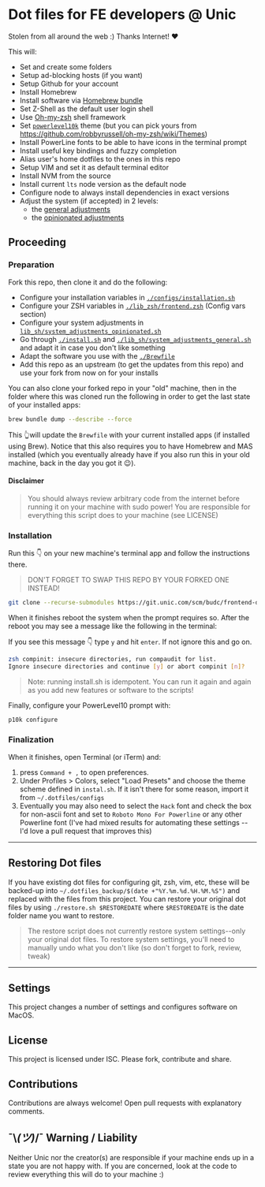 # Dot files for FE developers @ Unic

Stolen from all around the web :) Thanks Internet! ❤️

This will:

- Set and create some folders
- Setup ad-blocking hosts (if you want)
- Setup Github for your account
- Install Homebrew
- Install software via [Homebrew bundle](./Brewfile)
- Set Z-Shell as the default user login shell
- Use [Oh-my-zsh](https://github.com/robbyrussell/oh-my-zsh) shell framework
- Set [`powerlevel10k`](https://github.com/romkatv/powerlevel10k) theme (but you can pick yours from https://github.com/robbyrussell/oh-my-zsh/wiki/Themes)
- Install PowerLine fonts to be able to have icons in the terminal prompt
- Install useful key bindings and fuzzy completion
- Alias user's home dotfiles to the ones in this repo
- Setup VIM and set it as default terminal editor
- Install NVM from the source
- Install current `lts` node version as the default node
- Configure node to always install dependencies in exact versions
- Adjust the system (if accepted) in 2 levels:
  - the [general adjustments](./lib_sh/system_adjustments_general.sh)
  - the [opinionated adjustments](`./lib_sh/system_adjustments_opinionated.sh`)

## Proceeding

### Preparation

Fork this repo, then clone it and do the following:

- Configure your installation variables in [`./configs/installation.sh`](./configs/installation.sh)
- Configure your ZSH variables in [`./lib_zsh/frontend.zsh`](./lib_zsh/frontend.zsh) (Config vars section)
- Configure your system adjustments in [`lib_sh/system_adjustments_opinionated.sh`](lib_sh/system_adjustments_opinionated.sh)
- Go through [`./install.sh`](./install.sh) and [`./lib_sh/system_adjustments_general.sh`](./lib_sh/system_adjustments_general.sh) and adapt it in case you don't like something
- Adapt the software you use with the [`./Brewfile`](./Brewfile)
- Add this repo as an upstream (to get the updates from this repo) and use your fork from now on for your installs

You can also clone your forked repo in your "old" machine, then in the folder where this was cloned run the following in order to get the last state of your installed apps:

```bash
brew bundle dump --describe --force
```

This 👆will update the `Brewfile` with your current installed apps (if installed using Brew). Notice that this also requires you to have Homebrew and MAS installed (which you eventually already have if you also run this in your old machine, back in the day you got it 😉).

#### Disclaimer

> You should always review arbitrary code from the internet before running it on your machine with sudo power!
> You are responsible for everything this script does to your machine (see LICENSE)

### Installation

Run this 👇 on your new machine's terminal app and follow the instructions there.

> DON'T FORGET TO SWAP THIS REPO BY YOUR FORKED ONE INSTEAD!

```bash
git clone --recurse-submodules https://git.unic.com/scm/budc/frontend-dotfiles.git ~/.dotfiles && cd ~/.dotfiles && ./install.sh
```

When it finishes reboot the system when the prompt requires so. After the reboot you may see a message like the following in the terminal:

If you see this message 👇 type `y` and hit `enter`. If not ignore this and go on.

```bash
zsh compinit: insecure directories, run compaudit for list.
Ignore insecure directories and continue [y] or abort compinit [n]?
```

> Note: running install.sh is idempotent. You can run it again and again as you add new features or software to the scripts!

Finally, configure your PowerLevel10 prompt with:

```bash
p10k configure
```

### Finalization

When it finishes, open Terminal (or iTerm) and:

1. press `Command + ,` to open preferences.
1. Under Profiles > Colors, select "Load Presets" and choose the theme scheme defined in `instal.sh`. If it isn't there for some reason, import it from `~/.dotfiles/configs`
1. Eventually you may also need to select the `Hack` font and check the box for non-ascii font and set to `Roboto Mono For Powerline` or any other Powerline font (I've had mixed results for automating these settings -- I'd love a pull request that improves this)

---

## Restoring Dot files

If you have existing dot files for configuring git, zsh, vim, etc, these will be backed-up into `~/.dotfiles_backup/$(date +"%Y.%m.%d.%H.%M.%S")` and replaced with the files from this project. You can restore your original dot files by using `./restore.sh $RESTOREDATE` where `$RESTOREDATE` is the date folder name you want to restore.

> The restore script does not currently restore system settings--only your original dot files. To restore system settings, you'll need to manually undo what you don't like (so don't forget to fork, review, tweak)

---

## Settings

This project changes a number of settings and configures software on MacOS.

## License

This project is licensed under ISC. Please fork, contribute and share.

## Contributions

Contributions are always welcome! Open pull requests with explanatory comments.

## ¯\\_(ツ)_/¯ Warning / Liability

Neither Unic nor the creator(s) are responsible if your machine ends up in a state you are not happy with. If you are concerned, look at the code to review everything this will do to your machine :)
